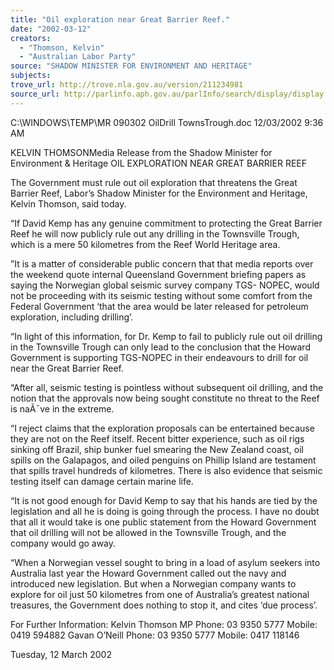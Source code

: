 ```yaml
---
title: "Oil exploration near Great Barrier Reef."
date: "2002-03-12"
creators:
  - "Thomson, Kelvin"
  - "Australian Labor Party"
source: "SHADOW MINISTER FOR ENVIRONMENT AND HERITAGE"
subjects:
trove_url: http://trove.nla.gov.au/version/211234981
source_url: http://parlinfo.aph.gov.au/parlInfo/search/display/display.w3p;query=Id%3A%22media/pressrel/U4366%22
---
```


 C:\WINDOWS\TEMP\MR 090302 OilDrill TownsTrough.doc 12/03/2002 9:36 AM

 KELVIN THOMSONMedia Release from the Shadow Minister for Environment & Heritage OIL EXPLORATION NEAR GREAT BARRIER REEF

 The Government must rule out oil exploration that threatens the Great Barrier Reef, Labor’s Shadow Minister for the Environment and Heritage, Kelvin Thomson, said today.

 “If David Kemp has any genuine commitment to protecting the Great Barrier Reef he will now publicly rule out any drilling in the Townsville Trough, which is a mere 50 kilometres from the Reef World Heritage area.

 ”It is a matter of considerable public concern that that media reports over the weekend quote internal Queensland Government briefing papers as saying the Norwegian global seismic survey company TGS- NOPEC, would not be proceeding with its seismic testing without some comfort from the Federal Government ‘that the area would be later released for petroleum exploration, including drilling’.

 “In light of this information, for Dr. Kemp to fail to publicly rule out oil drilling in the Townsville Trough can only lead to the conclusion that the Howard Government is supporting TGS-NOPEC in their endeavours to drill for oil near the Great Barrier Reef.

 “After all, seismic testing is pointless without subsequent oil drilling, and the notion that the approvals now being sought constitute no threat to the Reef is naÃ¯ve in the extreme.

 “I reject claims that the exploration proposals can be entertained because they are not on the Reef itself.  Recent bitter experience, such as oil rigs sinking off Brazil, ship bunker fuel smearing the New Zealand coast, oil spills on the Galapagos, and oiled penguins on Phillip Island are testament that spills travel hundreds of kilometres.  There is also evidence that seismic testing itself can damage certain marine life.

 “It is not good enough for David Kemp to say that his hands are tied by the legislation and all he is doing is going through the process. I have no doubt that all it would take is one public statement from the Howard Government that oil drilling will not be allowed in the Townsville Trough, and the company would go away.

 “When a Norwegian vessel sought to bring in a load of asylum seekers into Australia last year the Howard Government called out the navy and introduced new legislation.  But when a Norwegian company wants to explore for oil just 50 kilometres from one of Australia’s greatest national treasures, the Government does nothing to stop it, and cites ‘due process’.

 For Further Information:  Kelvin Thomson MP  Phone: 03 9350 5777 Mobile: 0419 594882 Gavan O’Neill Phone: 03 9350 5777 Mobile: 0417 118146

 Tuesday, 12 March 2002

